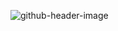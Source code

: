 ![github-header-image](https://github.com/ava-smith/ava-smith/assets/134442065/65f27a6e-0711-4163-8067-5503665579eb)

<!--
**ava-smith/ava-smith** is a ✨ _special_ ✨ repository because its `README.md` (this file) appears on your GitHub profile.

Here are some ideas to get you started:

- 🔭 I’m currently working on ...
- 🌱 I’m currently learning ...
- 👯 I’m looking to collaborate on ...
- 🤔 I’m looking for help with ...
- 💬 Ask me about ...
- 📫 How to reach me: ...
- 😄 Pronouns: ...
- ⚡ Fun fact: ...

![Ava's GitHub stats](https://github-readme-stats.vercel.app/api?username=ava-smith&show_icons=true&theme=merko)
![Top Langs](https://github-readme-stats.vercel.app/api/top-langs/?username=ava-smith&layout=compact)
-->

